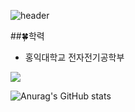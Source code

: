![header](https://capsule-render.vercel.app/api?type=venom&color=auto&height=150&section=header&text=Profile&fontSize=90&animation=fadeIn)

##🍀학력
- 홍익대학교 전자전기공학부

<img src="https://img.shields.io/badge/Python-3776AB?logo=Python">


![Anurag's GitHub stats](https://github-readme-stats.vercel.app/api?username=imewuzin&show_icons=true&theme=radical)
